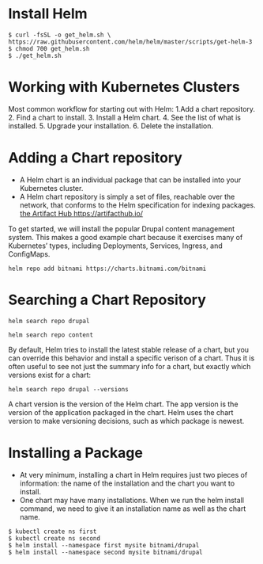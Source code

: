 # Install Helm
```
$ curl -fsSL -o get_helm.sh \
https://raw.githubusercontent.com/helm/helm/master/scripts/get-helm-3
$ chmod 700 get_helm.sh
$ ./get_helm.sh
```
# Working with Kubernetes Clusters
Most common workflow for starting out with Helm:
1.Add a chart repository.
2. Find a chart to install.
3. Install a Helm chart.
4. See the list of what is installed.
5. Upgrade your installation.
6. Delete the installation.

# Adding a Chart repository
- A Helm chart is an individual package that can be installed into your Kubernetes cluster. 
- A Helm chart repository is simply a set of files, reachable over the network, that conforms to the Helm specification for indexing packages.
[the Artifact Hub ](https://artifacthub.io/)https://artifacthub.io/

To get started, we will install the popular Drupal content management system. This makes a good example chart because it exercises many of Kubernetes’ types, including Deployments, Services, Ingress, and ConfigMaps.

```
helm repo add bitnami https://charts.bitnami.com/bitnami
```
# Searching a Chart Repository
```
helm search repo drupal
```
```
helm search repo content
```
By default, Helm tries to install the latest stable release of a chart, but you can override this behavior and install a specific verison of a chart. Thus it is often useful to see not just the summary info for a chart, but exactly which versions exist for a chart:
```
helm search repo drupal --versions
```
A chart version is the version of the Helm chart. The app version is the version of the application packaged in the chart. Helm uses the chart version to make versioning decisions, such as which package is newest.

# Installing a Package
- At very minimum, installing a chart in Helm requires just two pieces of information: the name of the installation and the chart you want to install.
- One chart may have many installations. When we run the helm install command, we need to give it an installation name as well as the chart name.
```
$ kubectl create ns first
$ kubectl create ns second
$ helm install --namespace first mysite bitnami/drupal
$ helm install --namespace second mysite bitnami/drupal
```

